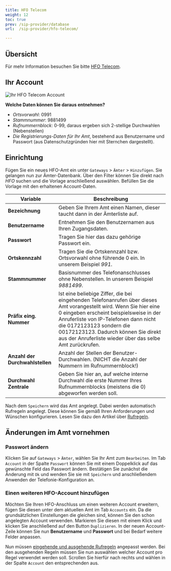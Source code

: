 ```yaml
---
title: HFO Telecom
weight: 12
toc: true
prev: /sip-provider/database
url:  /sip-provider/hfo-telecom/

---
```


## Übersicht

Für mehr Information besuchen Sie bitte [HFO Telecom](http://www.hfo-telecom.de/).

## Ihr Account

![Ihr HFO Telecom Account](/hfo-account.png)

**Welche Daten können Sie daraus entnehmen?**

+ *Ortsvorwahl*: 0991
+ *Stammnummer*: 9881499
+ *Rufnummernblock*: 0-99, daraus ergeben sich 2-stellige Durchwahlen (Nebenstellen)
+ *Die Registrierungs-Daten für Ihr Amt*, bestehend aus Benutzername und Passwort (aus Datenschutzgründen hier mit Sternchen dargestellt).

## Einrichtung

Fügen Sie ein neues HFO-Amt ein unter `Gateways` > `Ämter` > `Hinzufügen`. Sie gelangen nun zur Ämter-Datenbank. Über den Filter können Sie direkt nach *HFO* suchen und die Vorlage anschließend auswählen. Befüllen Sie die Vorlage mit den erhaltenen Account-Daten.

|Variable|Beschreibung|
|---|---|
|**Bezeichnung**|Geben Sie Ihrem Amt einen Namen, dieser taucht dann in der Ämterliste auf.|
|**Benutzername**|Entnehmen Sie den Benutzernamen aus Ihren Zugangsdaten.|
|**Passwort**|Tragen Sie hier das dazu gehörige Passwort ein.|
|**Ortskennzahl**|Tragen Sie die Ortskennzahl bzw. Ortsvorwahl ohne führende 0 ein. In unserem Beispiel *991*.|
|**Stammnummer**|Basisnummer des Telefonanschlusses ohne Nebenstellen. In unserem Beispiel *9881499*.|
|**Präfix eing. Nummer**|Ist eine beliebige Ziffer, die bei eingehenden Telefonanrufen über dieses Amt vorangestellt wird. Wenn Sie hier eine 0 eingeben erscheint beispielsweise in der Anruferliste von IP-Telefonen dann nicht die 0172123123 sondern die 00172123123. Dadurch können Sie direkt aus der Anruferliste wieder über das selbe Amt zurückrufen.|
|**Anzahl der Durchwahlstellen**|Anzahl der Stellen der Benutzer-Durchwahlen. (NICHT die Anzahl der Nummern im Rufnummernblock!)|
|**Durchwahl Zentrale**|Geben Sie hier an, auf welche interne Durchwahl die erste Nummer Ihres Rufnummernblocks (meistens die 0) abgeworfen werden soll.|

Nach dem `Speichern` wird das Amt angelegt. Dabei werden automatisch Rufregeln angelegt. Diese können Sie gemäß Ihren Anforderungen und Wünschen konfigurieren. Lesen Sie dazu den Artikel über [Rufregeln](../../aemter/aemter-konfigurieren/#rufregeln).

## Änderungen im Amt vornehmen

### Passwort ändern

Klicken Sie auf `Gateways` > `Ämter`, wählen Sie Ihr Amt zum `Bearbeiten`. Im Tab `Account` in der Spalte `Passwort` können Sie mit einem Doppelklick auf das gewünschte Feld das Passwort ändern. Bestätigen Sie zunächst die Änderung mit `Ok` und wenden Sie sie mit `Speichern` und anschließendem Anwenden der Telefonie-Konfiguration an.

### Einen weiteren HFO-Account hinzufügen

Möchten Sie Ihren HFO-Anschluss um einen weiteren Account erweitern, fügen Sie diesen unter dem aktuellen Amt im Tab `Accounts` ein. Da die grundsätzlichen Einstellungen die gleichen sind, können Sie den schon angelegten Account verwenden. Markieren Sie diesen mit einem Klick und klicken Sie anschließend auf den Button `Duplizieren`.
In der neuen Account-Zeile können Sie nun **Benutzername** und **Passwort** und bei Bedarf weitere Felder anpassen.

Nun müssen [eingehende und ausgehende Rufregeln](../../aemter/aemter-konfigurieren/#rufregeln) angepasst werden. Bei den ausgehenden Regeln müssen Sie nun auswählen welcher Account pro Regel verwendet werden soll. Scrollen Sie hierfür nach rechts und wählen in der Spalte `Account` den entsprechenden aus.
